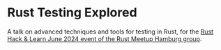 # Rust Testing Explored

A talk on advanced techniques and tools for testing in Rust, for the [Rust Hack & Learn June 2024 event of the Rust Meetup Hamburg group](https://web.archive.org/web/20240531100458/https://www.meetup.com/rust-meetup-hamburg/events/299235215/).
